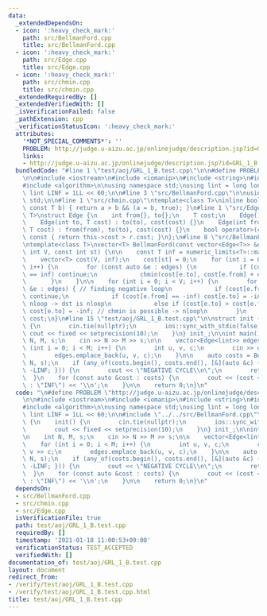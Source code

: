 ```yaml
---
data:
  _extendedDependsOn:
  - icon: ':heavy_check_mark:'
    path: src/BellmanFord.cpp
    title: src/BellmanFord.cpp
  - icon: ':heavy_check_mark:'
    path: src/Edge.cpp
    title: src/Edge.cpp
  - icon: ':heavy_check_mark:'
    path: src/chmin.cpp
    title: src/chmin.cpp
  _extendedRequiredBy: []
  _extendedVerifiedWith: []
  _isVerificationFailed: false
  _pathExtension: cpp
  _verificationStatusIcon: ':heavy_check_mark:'
  attributes:
    '*NOT_SPECIAL_COMMENTS*': ''
    PROBLEM: http://judge.u-aizu.ac.jp/onlinejudge/description.jsp?id=GRL_1_B
    links:
    - http://judge.u-aizu.ac.jp/onlinejudge/description.jsp?id=GRL_1_B
  bundledCode: "#line 1 \"test/aoj/GRL_1_B.test.cpp\"\n\n#define PROBLEM \"http://judge.u-aizu.ac.jp/onlinejudge/description.jsp?id=GRL_1_B\"\
    \n\n#include <iostream>\n#include <iomanip>\n#include <string>\n#include <vector>\n\
    #include <algorithm>\n\nusing namespace std;\nusing lint = long long;\nconstexpr\
    \ lint LINF = 1LL << 60;\n\n#line 3 \"src/BellmanFord.cpp\"\n\nusing namespace\
    \ std;\n\n#line 1 \"src/chmin.cpp\"\ntemplate<class T>\ninline bool chmin(T &a,\
    \ const T b) { return a > b && (a = b, true); }\n#line 1 \"src/Edge.cpp\"\ntemplate<class\
    \ T>\nstruct Edge {\n    int from{}, to{};\n    T cost;\n    Edge() = default;\n\
    \    Edge(int to, T cost) : to(to), cost(cost) {}\n    Edge(int from, int to,\
    \ T cost) : from(from), to(to), cost(cost) {}\n    bool operator>(const Edge &r)\
    \ const { return this->cost > r.cost; }\n};\n#line 8 \"src/BellmanFord.cpp\"\n\
    \ntemplate<class T>\nvector<T> BellmanFord(const vector<Edge<T>> &edges, const\
    \ int V, const int st) {\n\n    const T inf = numeric_limits<T>::max() / 2;\n\
    \    vector<T> cost(V, inf);\n    cost[st] = 0;\n    for (int i = 0; i < V - 1;\
    \ i++) {\n        for (const auto &e : edges) {\n            if (cost[e.from]\
    \ == inf) continue;\n            chmin(cost[e.to], cost[e.from] + e.cost);\n \
    \       }\n    }\n\n    for (int i = 0; i < V; i++) {\n        for (const auto\
    \ &e : edges) { // finding negative loop\n            if (cost[e.from] == inf)\
    \ continue;\n            if (cost[e.from] == -inf) cost[e.to] = -inf; // src is\
    \ nloop -> dst is nloop\n            else if (cost[e.to] > cost[e.from] + e.cost)\
    \ cost[e.to] = -inf; // chmin is possible -> nloop\n        }\n    }\n\n    return\
    \ cost;\n}\n#line 15 \"test/aoj/GRL_1_B.test.cpp\"\n\nstruct init {\n    init()\
    \ {\n        cin.tie(nullptr);\n        ios::sync_with_stdio(false);\n       \
    \ cout << fixed << setprecision(10);\n    }\n} init_;\n\nint main() {\n\n    int\
    \ N, M, s;\n    cin >> N >> M >> s;\n\n    vector<Edge<lint>> edges;\n    for\
    \ (int i = 0; i < M; i++) {\n        int u, v, c;\n        cin >> u >> v >> c;\n\
    \        edges.emplace_back(u, v, c);\n    }\n\n    auto costs = BellmanFord(edges,\
    \ N, s);\n    if (any_of(costs.begin(), costs.end(), [&](auto &c) { return c <\
    \ -LINF; })) {\n        cout << \"NEGATIVE CYCLE\\n\";\n        return 0;\n  \
    \  }\n    for (const auto &cost : costs) {\n        cout << (cost < LINF ? to_string(cost)\
    \ : \"INF\") << '\\n';\n    }\n\n    return 0;\n}\n"
  code: "\n#define PROBLEM \"http://judge.u-aizu.ac.jp/onlinejudge/description.jsp?id=GRL_1_B\"\
    \n\n#include <iostream>\n#include <iomanip>\n#include <string>\n#include <vector>\n\
    #include <algorithm>\n\nusing namespace std;\nusing lint = long long;\nconstexpr\
    \ lint LINF = 1LL << 60;\n\n#include \"../../src/BellmanFord.cpp\"\n\nstruct init\
    \ {\n    init() {\n        cin.tie(nullptr);\n        ios::sync_with_stdio(false);\n\
    \        cout << fixed << setprecision(10);\n    }\n} init_;\n\nint main() {\n\
    \n    int N, M, s;\n    cin >> N >> M >> s;\n\n    vector<Edge<lint>> edges;\n\
    \    for (int i = 0; i < M; i++) {\n        int u, v, c;\n        cin >> u >>\
    \ v >> c;\n        edges.emplace_back(u, v, c);\n    }\n\n    auto costs = BellmanFord(edges,\
    \ N, s);\n    if (any_of(costs.begin(), costs.end(), [&](auto &c) { return c <\
    \ -LINF; })) {\n        cout << \"NEGATIVE CYCLE\\n\";\n        return 0;\n  \
    \  }\n    for (const auto &cost : costs) {\n        cout << (cost < LINF ? to_string(cost)\
    \ : \"INF\") << '\\n';\n    }\n\n    return 0;\n}\n"
  dependsOn:
  - src/BellmanFord.cpp
  - src/chmin.cpp
  - src/Edge.cpp
  isVerificationFile: true
  path: test/aoj/GRL_1_B.test.cpp
  requiredBy: []
  timestamp: '2021-01-18 11:00:53+09:00'
  verificationStatus: TEST_ACCEPTED
  verifiedWith: []
documentation_of: test/aoj/GRL_1_B.test.cpp
layout: document
redirect_from:
- /verify/test/aoj/GRL_1_B.test.cpp
- /verify/test/aoj/GRL_1_B.test.cpp.html
title: test/aoj/GRL_1_B.test.cpp
---
```

